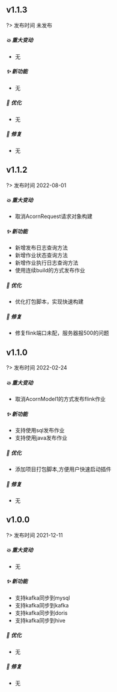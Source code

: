 ## **v1.1.3**

?> 发布时间 未发布

##### 💥️ 重大变动

- 无

##### ✨ 新功能


- 无

##### 🎨 优化

- 无

##### 🐛 修复

- 无

## **v1.1.2**

?> 发布时间 2022-08-01

##### 💥️ 重大变动

- 取消AcornRequest请求对象构建

##### ✨ 新功能

- 新增发布日志查询方法
- 新增作业状态查询方法
- 新增作业执行日志查询方法
- 使用连续build的方式发布作业

##### 🎨 优化

- 优化打包脚本，实现快速构建

##### 🐛 修复

- 修复flink端口未配，服务器报500的问题

## **v1.1.0**

?> 发布时间 2022-02-24

##### 💥️ 重大变动

- 取消AcornModel1的方式发布flink作业

##### ✨ 新功能

- 支持使用sql发布作业
- 支持使用java发布作业

##### 🎨 优化

- 添加项目打包脚本,方便用户快速启动插件

##### 🐛 修复

- 无

## **v1.0.0**

?> 发布时间 2021-12-11

##### 💥️ 重大变动

- 无

##### ✨ 新功能

- 支持kafka同步到mysql
- 支持kafka同步到kafka
- 支持kafka同步到doris
- 支持kafka同步到hive

##### 🎨 优化

- 无

##### 🐛 修复

- 无
